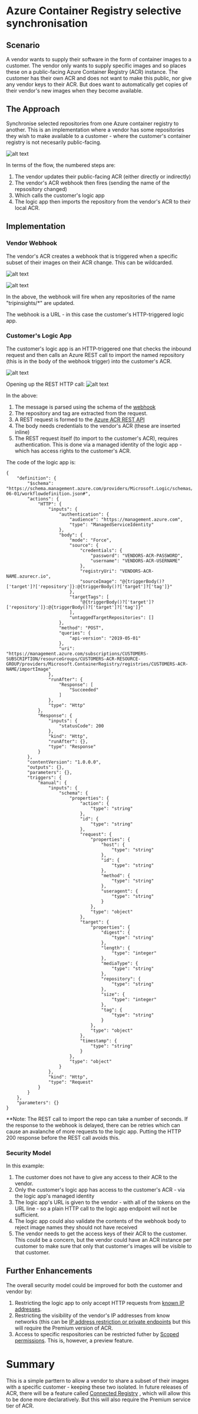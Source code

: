 # Azure Container Registry selective synchronisation

## Scenario
A vendor wants to supply their software in the form of container images to a customer. The vendor only wants to supply specific images and so places these on a public-facing Azure Container Registry (ACR) instance. The customer has their own ACR and does not want to make this public, nor give any vendor keys to their ACR. But does want to automatically get copies of their vendor's new images when they become available.

## The Approach
Synchronise selected repositories from one Azure container registry to another. This is an implementation where a vendor has some repositories they wish to make available to a customer - where the customer's container registry is not necesarily public-facing.

![alt text](images/acr-sync.png "ACR selective sync")

In terms of the flow, the numbered steps are:
1. The vendor updates their public-facing ACR (either directly or indirectly)
2. The vendor's ACR webhook then fires (sending the name of the repsository changed)
3. Which calls the customer's logic app
4. The logic app then imports the repository from the vendor's ACR to their local ACR.


## Implementation

### Vendor Webhook
The vendor's ACR creates a webhook that is triggered when a specific subset of their images on their ACR change. This can be wildcarded.

![alt text](images/vendor-webhook.png "Vendor ACR webhook")

![alt text](images/vendor-webhook-settings.png "Vendor ACR webhook settings")

In the above, the webhook will fire when any repositories of the name "tripinsights/*" are updated. 

The webhook is a URL - in this case the customer's HTTP-triggered logic app.

### Customer's Logic App
The customer's logic app is an HTTP-triggered one that checks the inbound request and then calls an Azure REST call to import the named repository (this is in the body of the webhook trigger) into the customer's ACR.

![alt text](images/logic-app-overview.png "Customer logic app")

Opening up the REST HTTP call:
![alt text](images/logic-app.png "Customer logic app")

In the above:
1. The message is parsed using the schema of the [webhook](https://docs.microsoft.com/en-us/azure/container-registry/container-registry-webhook-reference#push-event )
2. The repository and tag are extracted from the request.
3. A REST request is formed to the [Azure ACR REST API](https://docs.microsoft.com/en-us/rest/api/containerregistry/registries/import-image?tabs=HTTP#importimagebytag ) 
5. The body needs credentials to the vendor's ACR (these are inserted inline)
6. The REST request itself (to import to the customer's ACR), requires authentication. This is done via a managed identity of the logic app - which has access rights to the customer's ACR.

The code of the logic app is:

```
{
    "definition": {
        "$schema": "https://schema.management.azure.com/providers/Microsoft.Logic/schemas/2016-06-01/workflowdefinition.json#",
        "actions": {
            "HTTP": {
                "inputs": {
                    "authentication": {
                        "audience": "https://management.azure.com",
                        "type": "ManagedServiceIdentity"
                    },
                    "body": {
                        "mode": "Force",
                        "source": {
                            "credentials": {
                                "password": "VENDORS-ACR-PASSWORD",
                                "username": "VENDORS-ACR-USERNAME"
                            },
                            "registryUri": "VENDORS-ACR-NAME.azurecr.io",
                            "sourceImage": "@{triggerBody()?['target']?['repository']}:@{triggerBody()?['target']?['tag']}"
                        },
                        "targetTags": [
                            "@{triggerBody()?['target']?['repository']}:@{triggerBody()?['target']?['tag']}"
                        ],
                        "untaggedTargetRepositories": []
                    },
                    "method": "POST",
                    "queries": {
                        "api-version": "2019-05-01"
                    },
                    "uri": "https://management.azure.com/subscriptions/CUSTOMERS-SUBSCRIPTION/resourceGroups/CUSTOMERS-ACR-RESOURCE-GROUP/providers/Microsoft.ContainerRegistry/registries/CUSTOMERS-ACR-NAME/importImage"
                },
                "runAfter": {
                    "Response": [
                        "Succeeded"
                    ]
                },
                "type": "Http"
            },
            "Response": {
                "inputs": {
                    "statusCode": 200
                },
                "kind": "Http",
                "runAfter": {},
                "type": "Response"
            }
        },
        "contentVersion": "1.0.0.0",
        "outputs": {},
        "parameters": {},
        "triggers": {
            "manual": {
                "inputs": {
                    "schema": {
                        "properties": {
                            "action": {
                                "type": "string"
                            },
                            "id": {
                                "type": "string"
                            },
                            "request": {
                                "properties": {
                                    "host": {
                                        "type": "string"
                                    },
                                    "id": {
                                        "type": "string"
                                    },
                                    "method": {
                                        "type": "string"
                                    },
                                    "useragent": {
                                        "type": "string"
                                    }
                                },
                                "type": "object"
                            },
                            "target": {
                                "properties": {
                                    "digest": {
                                        "type": "string"
                                    },
                                    "length": {
                                        "type": "integer"
                                    },
                                    "mediaType": {
                                        "type": "string"
                                    },
                                    "repository": {
                                        "type": "string"
                                    },
                                    "size": {
                                        "type": "integer"
                                    },
                                    "tag": {
                                        "type": "string"
                                    }
                                },
                                "type": "object"
                            },
                            "timestamp": {
                                "type": "string"
                            }
                        },
                        "type": "object"
                    }
                },
                "kind": "Http",
                "type": "Request"
            }
        }
    },
    "parameters": {}
}
```

**Note: The REST call to import the repo can take a number of seconds. If the response to the webhook is delayed, there can be retries which can cause an avalanche of more requests to the logic app. Putting the HTTP 200 response before the REST call avoids this.


### Security Model

In this example:
1. The customer does not have to give any access to their ACR to the vendor.
2. Only the customer's logic app has access to the customer's ACR - via the logic app's managed identity
3. The logic app's URL is given to the vendor - with all of the tokens on the URL line - so a plain HTTP call to the logic app endpoint will not be sufficient.
4. The logic app could also validate the contents of the webhook body to reject image names they should not have received
5. The vendor needs to get the access keys of their ACR to the customer. This could be a concern, but the vendor could have an ACR instance per customer to make sure that only that customer's images will be visible to that customer.

## Further Enhancements

The overall security model could be improved for both the customer and vendor by:

1. Restricting the logic app to only accept HTTP requests from [known IP addresses](https://docs.microsoft.com/en-us/azure/logic-apps/logic-apps-securing-a-logic-app?tabs=azure-portal).
2. Restricting the visibility of the vendor's IP addresses from know networks (this can be [IP address restriction or private endpoints]( https://docs.microsoft.com/en-gb/azure/container-registry/container-registry-access-selected-networks ) but this will require the Premium version of ACR.
3. Access to specific respositories can be restricted futher by [Scoped permissions](https://docs.microsoft.com/en-us/azure/container-registry/container-registry-repository-scoped-permissions ). This is, however, a preview feature.


# Summary

This is a simple parttern to allow a vendor to share a subset of their images with a specific customer - keeping these two isolated. In future releases of ACR, there will be a feature called [Connected Registry](https://docs.microsoft.com/en-us/azure/container-registry/intro-connected-registry ) , which will allow this to be done more declaratively. But this will also require the Premium service tier of ACR.
